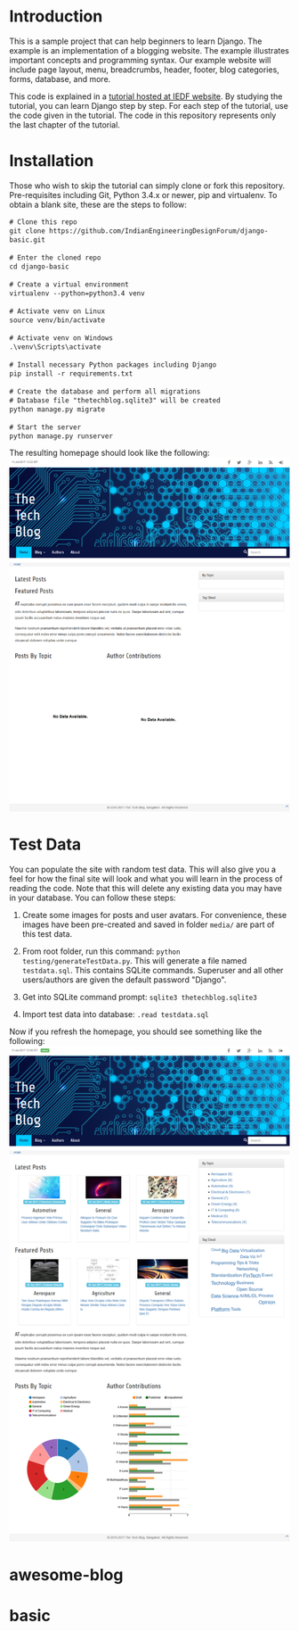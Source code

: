# Introduction #
This is a sample project that can help beginners to learn Django. The example is an implementation of a blogging website. The example illustrates important concepts and programming syntax. Our example website will include page layout, menu, breadcrumbs, header, footer, blog categories, forms, database, and more.

This code is explained in a [tutorial hosted at IEDF website](https://iedf.in/index.php/learn/courses/96-learn-django-by-example). By studying the tutorial, you can learn Django step by step. For each step of the tutorial, use the code given in the tutorial. The code in this repository represents only the last chapter of the tutorial.

# Installation #
Those who wish to skip the tutorial can simply clone or fork this repository. Pre-requisites including Git, Python 3.4.x or newer, pip and virtualenv. To obtain a blank site, these are the steps to follow:
```
# Clone this repo
git clone https://github.com/IndianEngineeringDesignForum/django-basic.git

# Enter the cloned repo
cd django-basic

# Create a virtual environment
virtualenv --python=python3.4 venv

# Activate venv on Linux
source venv/bin/activate

# Activate venv on Windows
.\venv\Scripts\activate

# Install necessary Python packages including Django
pip install -r requirements.txt

# Create the database and perform all migrations
# Database file "thetechblog.sqlite3" will be created
python manage.py migrate

# Start the server
python manage.py runserver
```

The resulting homepage should look like the following:
![Homepage with no data](docs/screenshots/nodata.home.1.png "Homepage with no data")

# Test Data #
You can populate the site with random test data. This will also give you a feel for how the final site will look and what you will learn in the process of reading the code. Note that this will delete any existing data you may have in your database. You can follow these steps:

1. Create some images for posts and user avatars. For convenience, these images have been pre-created and saved in folder `media/` are part of this test data.

2. From root folder, run this command: `python testing/generateTestData.py`. This will generate a file named `testdata.sql`. This contains SQLite commands. Superuser and all other users/authors are given the default password "Django".

3. Get into SQLite command prompt: `sqlite3 thetechblog.sqlite3`

4. Import test data into database: `.read testdata.sql`

Now if you refresh the homepage, you should see something like the following:
![Homepage with test data](docs/screenshots/testdata.home.1.png "Homepage with test data")
# awesome-blog
# basic
